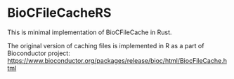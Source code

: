 # BioCFileCacheRS
This is minimal implementation of BioCFileCache in Rust.

The original version of caching files is implemented in R as a part of Bioconductor project: https://www.bioconductor.org/packages/release/bioc/html/BiocFileCache.html

